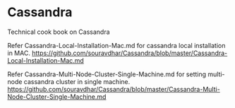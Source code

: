 # Cassandra
Technical cook book on Cassandra

Refer Cassandra-Local-Installation-Mac.md for cassandra local installation in MAC.
https://github.com/souravdhar/Cassandra/blob/master/Cassandra-Local-Installation-Mac.md

Refer Cassandra-Multi-Node-Cluster-Single-Machine.md for setting multi-node cassandra cluster in single machine.
https://github.com/souravdhar/Cassandra/blob/master/Cassandra-Multi-Node-Cluster-Single-Machine.md
  
